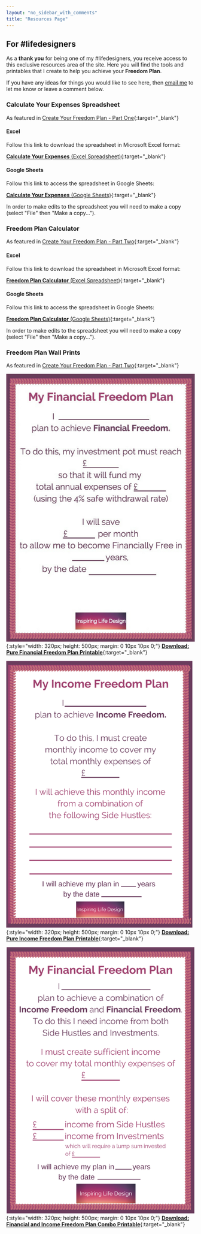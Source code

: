 ```yaml
---
layout: "no_sidebar_with_comments"
title: "Resources Page"
---
```

## For #lifedesigners

As a **thank you** for being one of my #lifedesigners, you receive access to this exclusive resources area of the site. Here you will find the tools and printables that I create to help you achieve your **Freedom Plan**.

If you have any ideas for things you would like to see here, then [email me](mailto:hello@inspiringlifedesign.com) to let me know or leave a comment below.

 <div class="separator-2"></div>

### Calculate Your Expenses Spreadsheet
As featured in [Create Your Freedom Plan - Part One](/posts/freedom-plan-part-1.html){:target="_blank"}

#### Excel
Follow this link to download the spreadsheet in Microsoft Excel format:

[**Calculate Your Expenses** (Excel Spreadsheet)](/downloads/Calculate_Your_Expenses.xlsx){:target="_blank"}


#### Google Sheets
Follow this link to access the spreadsheet in Google Sheets:

[**Calculate Your Expenses** (Google Sheets)](https://docs.google.com/spreadsheets/d/10HOv_iYavga6o3FwxeoSZVw-AMy6Oxfa4th86dASDHw/edit?usp=sharing){:target="_blank"}

In order to make edits to the spreadsheet you will need to make a copy (select "File" then "Make a copy...").

 <div class="separator-2"></div>

### Freedom Plan Calculator
As featured in [Create Your Freedom Plan - Part Two](/posts/freedom-plan-part-2.html){:target="_blank"}

#### Excel
Follow this link to download the spreadsheet in Microsoft Excel format:

[**Freedom Plan Calculator** (Excel Spreadsheet)](/downloads/Financial_Freedom_calculator.xlsx){:target="_blank"}


#### Google Sheets
Follow this link to access the spreadsheet in Google Sheets:

[**Freedom Plan Calculator** (Google Sheets)](http://bit.ly/freedomcalculator){:target="_blank"}

In order to make edits to the spreadsheet you will need to make a copy (select "File" then "Make a copy...").

 <div class="separator-2"></div>

### Freedom Plan Wall Prints
As featured in [Create Your Freedom Plan - Part Two](/posts/freedom-plan-part-2.html){:target="_blank"}

![Printable For Wall For Pure Financial Freedom Plan](/i/Freedom_WallPlan_1.png){:style="width: 320px; height: 500px; margin: 0 10px 10px 0;"}
[**Download: Pure Financial Freedom Plan Printable**](/printables/Freedom_Plan_1.pdf){:target="_blank"}

![Printable For Wall For Pure Income Freedom Plan](/i/Freedom_WallPlan_2.png){:style="width: 320px; height: 500px; margin: 0 10px 10px 0;"}
[**Download: Pure Income Freedom Plan Printable**](/printables/Freedom_Plan_2.pdf){:target="_blank"}

![Printable For Wall For Combination Financial and Income Freedom Plan](/i/Freedom_WallPlan_3.png){:style="width: 320px; height: 500px; margin: 0 10px 10px 0;"}
[**Download: Financial and Income Freedom Plan Combo Printable**](/printables/Freedom_Plan_3.pdf){:target="_blank"}

 <div class="separator-2"></div>
